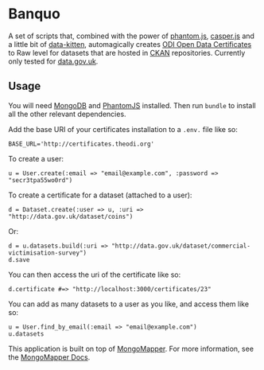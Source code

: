 # Banquo

A set of scripts that, combined with the power of [phantom.js](http://phantomjs.org/),  [casper.js](http://casperjs.org/)
and a little bit of [data-kitten](https://github.com/theodi/data-kitten), automagically creates [ODI Open Data Certificates](https://github.com/theodi/open-data-certificate) to Raw level for datasets that are hosted in [CKAN](http://ckan.org/) repositories. Currently only tested for [data.gov.uk](http://data.gov.uk).

## Usage

You will need [MongoDB](http://www.mongodb.org/) and [PhantomJS](http://phantomjs.org/) installed. Then run `bundle` to install all the other relevant dependencies.

Add the base URI of your certificates installation to a `.env.` file like so:

  	BASE_URL='http://certificates.theodi.org' 
  
To create a user:

  	u = User.create(:email => "email@example.com", :password => "secr3tpa55wo0rd")
  
To create a certificate for a dataset (attached to a user):

	d = Dataset.create(:user => u, :uri => "http://data.gov.uk/dataset/coins")
	
Or:

	d = u.datasets.build(:uri => "http://data.gov.uk/dataset/commercial-victimisation-survey")
	d.save
	
You can then access the uri of the certificate like so:

	d.certificate #=> "http://localhost:3000/certificates/23"
	
You can add as many datasets to a user as you like, and access them like so:

	u = User.find_by_email(:email => "email@example.com")
	u.datasets
	
This application is built on top of [MongoMapper](http://mongomapper.com/). For more information, see the [MongoMapper Docs](http://mongomapper.com/documentation/).
  
  